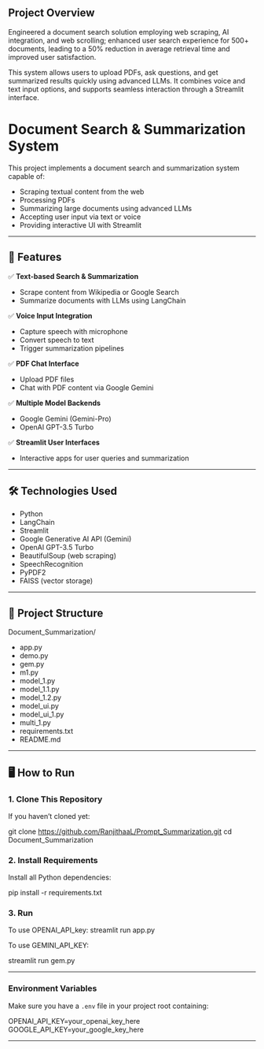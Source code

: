 ## Project Overview

Engineered a document search solution employing web scraping, AI integration, and web scrolling; enhanced user search experience for 500+ documents, leading to a 50% reduction in average retrieval time and improved user satisfaction.

This system allows users to upload PDFs, ask questions, and get summarized results quickly using advanced LLMs. It combines voice and text input options, and supports seamless interaction through a Streamlit interface.

# Document Search & Summarization System

This project implements a document search and summarization system capable of:

- Scraping textual content from the web
- Processing PDFs
- Summarizing large documents using advanced LLMs
- Accepting user input via text or voice
- Providing interactive UI with Streamlit

---

## 🚀 Features

✅ **Text-based Search & Summarization**

- Scrape content from Wikipedia or Google Search
- Summarize documents with LLMs using LangChain

✅ **Voice Input Integration**

- Capture speech with microphone
- Convert speech to text
- Trigger summarization pipelines

✅ **PDF Chat Interface**

- Upload PDF files
- Chat with PDF content via Google Gemini

✅ **Multiple Model Backends**

- Google Gemini (Gemini-Pro)
- OpenAI GPT-3.5 Turbo

✅ **Streamlit User Interfaces**

- Interactive apps for user queries and summarization

---

## 🛠 Technologies Used

- Python
- LangChain
- Streamlit
- Google Generative AI API (Gemini)
- OpenAI GPT-3.5 Turbo
- BeautifulSoup (web scraping)
- SpeechRecognition
- PyPDF2
- FAISS (vector storage)

---

## 📂 Project Structure

Document_Summarization/
- app.py
- demo.py
- gem.py
- m1.py
- model_1.py
- model_1.1.py
- model_1.2.py
- model_ui.py
- model_ui_1.py
- multi_1.py
- requirements.txt
- README.md


---

## 🖥 How to Run

### 1. Clone This Repository

If you haven’t cloned yet:

git clone https://github.com/RanjithaaL/Prompt_Summarization.git
cd Document_Summarization

### 2. Install Requirements

Install all Python dependencies:

pip install -r requirements.txt

###  3. Run

To use OPENAI_API_key:
  streamlit run app.py

To use GEMINI_API_KEY:

streamlit run gem.py

---

### Environment Variables

Make sure you have a `.env` file in your project root containing:

OPENAI_API_KEY=your_openai_key_here
GOOGLE_API_KEY=your_google_key_here

---





